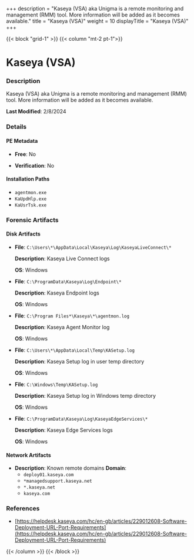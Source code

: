 +++
description = "Kaseya (VSA) aka Unigma is a remote monitoring and management (RMM) tool. More information will be added as it becomes available."
title = "Kaseya (VSA)"
weight = 10
displayTitle = "Kaseya (VSA)"
+++


{{< block "grid-1" >}}
{{< column "mt-2 pt-1">}}

# Kaseya (VSA)


### Description

Kaseya (VSA) aka Unigma is a remote monitoring and management (RMM) tool. More information will be added as it becomes available.



**Last Modified**: 2/8/2024

### Details


#### PE Metadata


- **Free**: No

- **Verification**: No




#### Installation Paths
- `agentmon.exe`
- `KaUpdHlp.exe`
- `KaUsrTsk.exe`

### Forensic Artifacts

#### Disk Artifacts

- **File**: `C:\Users\*\AppData\Local\Kaseya\Log\KaseyaLiveConnect\*`

  **Description**: Kaseya Live Connect logs


  **OS**: Windows

- **File**: `C:\ProgramData\Kaseya\Log\Endpoint\*`

  **Description**: Kaseya Endpoint logs


  **OS**: Windows

- **File**: `C:\Program Files*\Kaseya\*\agentmon.log`

  **Description**: Kaseya Agent Monitor log


  **OS**: Windows

- **File**: `C:\Users\*\AppData\Local\Temp\KASetup.log`

  **Description**: Kaseya Setup log in user temp directory


  **OS**: Windows

- **File**: `C:\Windows\Temp\KASetup.log`

  **Description**: Kaseya Setup log in Windows temp directory


  **OS**: Windows

- **File**: `C:\ProgramData\Kaseya\Log\KaseyaEdgeServices\*`

  **Description**: Kaseya Edge Services logs


  **OS**: Windows




#### Network Artifacts

- **Description**: Known remote domains
  **Domain**:
    - `deploy01.kaseya.com`
    - `*managedsupport.kaseya.net`
    - `*.kaseya.net`
    - `kaseya.com`





### References
- [https://helpdesk.kaseya.com/hc/en-gb/articles/229012608-Software-Deployment-URL-Port-Requirements](https://helpdesk.kaseya.com/hc/en-gb/articles/229012608-Software-Deployment-URL-Port-Requirements)



{{< /column >}}
{{< /block >}}
